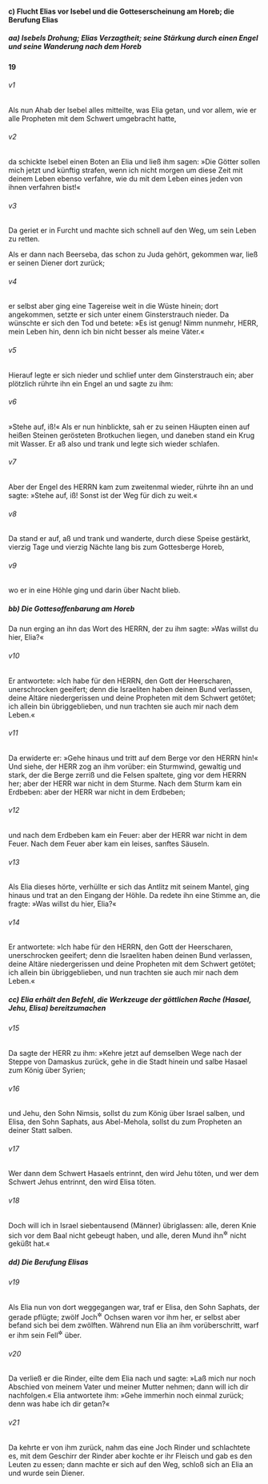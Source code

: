 #### c) Flucht Elias vor Isebel und die Gotteserscheinung am Horeb; die Berufung Elias

##### aa) Isebels Drohung; Elias Verzagtheit; seine Stärkung durch einen Engel und seine Wanderung nach dem Horeb

__19__

###### v1
Als nun Ahab der Isebel alles mitteilte, was Elia getan, und vor allem, wie er alle Propheten mit dem Schwert umgebracht hatte,

###### v2
da schickte Isebel einen Boten an Elia und ließ ihm sagen: »Die Götter sollen mich jetzt und künftig strafen, wenn ich nicht morgen um diese Zeit mit deinem Leben ebenso verfahre, wie du mit dem Leben eines jeden von ihnen verfahren bist!«

###### v3
Da geriet er in Furcht und machte sich schnell auf den Weg, um sein Leben zu retten.

Als er dann nach Beerseba, das schon zu Juda gehört, gekommen war, ließ er seinen Diener dort zurück;

###### v4
er selbst aber ging eine Tagereise weit in die Wüste hinein; dort angekommen, setzte er sich unter einem Ginsterstrauch nieder. Da wünschte er sich den Tod und betete: »Es ist genug! Nimm nunmehr, HERR, mein Leben hin, denn ich bin nicht besser als meine Väter.«

###### v5
Hierauf legte er sich nieder und schlief unter dem Ginsterstrauch ein; aber plötzlich rührte ihn ein Engel an und sagte zu ihm:

###### v6
»Stehe auf, iß!« Als er nun hinblickte, sah er zu seinen Häupten einen auf heißen Steinen gerösteten Brotkuchen liegen, und daneben stand ein Krug mit Wasser. Er aß also und trank und legte sich wieder schlafen.

###### v7
Aber der Engel des HERRN kam zum zweitenmal wieder, rührte ihn an und sagte: »Stehe auf, iß! Sonst ist der Weg für dich zu weit.«

###### v8
Da stand er auf, aß und trank und wanderte, durch diese Speise gestärkt, vierzig Tage und vierzig Nächte lang bis zum Gottesberge Horeb,

###### v9
wo er in eine Höhle ging und darin über Nacht blieb.

##### bb) Die Gottesoffenbarung am Horeb

Da nun erging an ihn das Wort des HERRN, der zu ihm sagte: »Was willst du hier, Elia?«

###### v10
Er antwortete: »Ich habe für den HERRN, den Gott der Heerscharen, unerschrocken geeifert; denn die Israeliten haben deinen Bund verlassen, deine Altäre niedergerissen und deine Propheten mit dem Schwert getötet; ich allein bin übriggeblieben, und nun trachten sie auch mir nach dem Leben.«

###### v11
Da erwiderte er: »Gehe hinaus und tritt auf dem Berge vor den HERRN hin!« Und siehe, der HERR zog an ihm vorüber: ein Sturmwind, gewaltig und stark, der die Berge zerriß und die Felsen spaltete, ging vor dem HERRN her; aber der HERR war nicht in dem Sturme. Nach dem Sturm kam ein Erdbeben: aber der HERR war nicht in dem Erdbeben;

###### v12
und nach dem Erdbeben kam ein Feuer: aber der HERR war nicht in dem Feuer. Nach dem Feuer aber kam ein leises, sanftes Säuseln.

###### v13
Als Elia dieses hörte, verhüllte er sich das Antlitz mit seinem Mantel, ging hinaus und trat an den Eingang der Höhle. Da redete ihn eine Stimme an, die fragte: »Was willst du hier, Elia?«

###### v14
Er antwortete: »Ich habe für den HERRN, den Gott der Heerscharen, unerschrocken geeifert; denn die Israeliten haben deinen Bund verlassen, deine Altäre niedergerissen und deine Propheten mit dem Schwert getötet; ich allein bin übriggeblieben, und nun trachten sie auch mir nach dem Leben.«

##### cc) Elia erhält den Befehl, die Werkzeuge der göttlichen Rache (Hasael, Jehu, Elisa) bereitzumachen


###### v15
Da sagte der HERR zu ihm: »Kehre jetzt auf demselben Wege nach der Steppe von Damaskus zurück, gehe in die Stadt hinein und salbe Hasael zum König über Syrien;

###### v16
und Jehu, den Sohn Nimsis, sollst du zum König über Israel salben, und Elisa, den Sohn Saphats, aus Abel-Mehola, sollst du zum Propheten an deiner Statt salben.

###### v17
Wer dann dem Schwert Hasaels entrinnt, den wird Jehu töten, und wer dem Schwert Jehus entrinnt, den wird Elisa töten.

###### v18
Doch will ich in Israel siebentausend (Männer) übriglassen: alle, deren Knie sich vor dem Baal nicht gebeugt haben, und alle, deren Mund ihn<sup title="d.h. sein Götzenbild">&#x2732;</sup>
 nicht geküßt hat.«

##### dd) Die Berufung Elisas


###### v19
Als Elia nun von dort weggegangen war, traf er Elisa, den Sohn Saphats, der gerade pflügte; zwölf Joch<sup title="oder: Gespanne">&#x2732;</sup>
 Ochsen waren vor ihm her, er selbst aber befand sich bei dem zwölften. Während nun Elia an ihm vorüberschritt, warf er ihm sein Fell<sup title="oder: seinen haarigen Mantel">&#x2732;</sup>
 über.

###### v20
Da verließ er die Rinder, eilte dem Elia nach und sagte: »Laß mich nur noch Abschied von meinem Vater und meiner Mutter nehmen; dann will ich dir nachfolgen.« Elia antwortete ihm: »Gehe immerhin noch einmal zurück; denn was habe ich dir getan?«

###### v21
Da kehrte er von ihm zurück, nahm das eine Joch Rinder und schlachtete es, mit dem Geschirr der Rinder aber kochte er ihr Fleisch und gab es den Leuten zu essen; dann machte er sich auf den Weg, schloß sich an Elia an und wurde sein Diener.